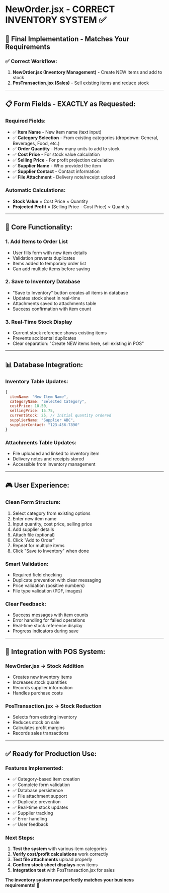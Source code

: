 # NewOrder.jsx - CORRECT INVENTORY SYSTEM ✅

## 🎯 **Final Implementation - Matches Your Requirements**

### **✅ Correct Workflow:**
1. **NewOrder.jsx (Inventory Management)** - Create NEW items and add to stock
2. **PosTransaction.jsx (Sales)** - Sell existing items and reduce stock

---

## 📋 **Form Fields - EXACTLY as Requested:**

### **Required Fields:**
- ✅ **Item Name** - New item name (text input)
- ✅ **Category Selection** - From existing categories (dropdown: General, Beverages, Food, etc.)
- ✅ **Order Quantity** - How many units to add to stock
- ✅ **Cost Price** - For stock value calculation
- ✅ **Selling Price** - For profit projection calculation
- ✅ **Supplier Name** - Who provided the item
- ✅ **Supplier Contact** - Contact information
- ✅ **File Attachment** - Delivery note/receipt upload

### **Automatic Calculations:**
- **Stock Value** = Cost Price × Quantity
- **Projected Profit** = (Selling Price - Cost Price) × Quantity

---

## 🔧 **Core Functionality:**

### **1. Add Items to Order List**
- User fills form with new item details
- Validation prevents duplicates
- Items added to temporary order list
- Can add multiple items before saving

### **2. Save to Inventory Database**
- "Save to Inventory" button creates all items in database
- Updates stock sheet in real-time
- Attachments saved to attachments table
- Success confirmation with item count

### **3. Real-Time Stock Display**
- Current stock reference shows existing items
- Prevents accidental duplicates
- Clear separation: "Create NEW items here, sell existing in POS"

---

## 📊 **Database Integration:**

### **Inventory Table Updates:**
```javascript
{
  itemName: "New Item Name",
  categoryName: "Selected Category",
  costPrice: 10.50,
  sellingPrice: 15.75,
  currentStock: 25, // Initial quantity ordered
  supplierName: "Supplier ABC",
  supplierContact: "123-456-7890"
}
```

### **Attachments Table Updates:**
- File uploaded and linked to inventory item
- Delivery notes and receipts stored
- Accessible from inventory management

---

## 🎮 **User Experience:**

### **Clean Form Structure:**
1. Select category from existing options
2. Enter new item name
3. Input quantity, cost price, selling price
4. Add supplier details
5. Attach file (optional)
6. Click "Add to Order"
7. Repeat for multiple items
8. Click "Save to Inventory" when done

### **Smart Validation:**
- Required field checking
- Duplicate prevention with clear messaging
- Price validation (positive numbers)
- File type validation (PDF, images)

### **Clear Feedback:**
- Success messages with item counts
- Error handling for failed operations
- Real-time stock reference display
- Progress indicators during save

---

## 🔄 **Integration with POS System:**

### **NewOrder.jsx → Stock Addition**
- Creates new inventory items
- Increases stock quantities
- Records supplier information
- Handles purchase costs

### **PosTransaction.jsx → Stock Reduction**
- Selects from existing inventory
- Reduces stock on sale
- Calculates profit margins
- Records sales transactions

---

## ✅ **Ready for Production Use:**

### **Features Implemented:**
- ✅ Category-based item creation
- ✅ Complete form validation
- ✅ Database persistence
- ✅ File attachment support
- ✅ Duplicate prevention
- ✅ Real-time stock updates
- ✅ Supplier tracking
- ✅ Error handling
- ✅ User feedback

### **Next Steps:**
1. **Test the system** with various item categories
2. **Verify cost/profit calculations** work correctly
3. **Test file attachments** upload properly
4. **Confirm stock sheet displays** new items
5. **Integration test** with PosTransaction.jsx for sales

**The inventory system now perfectly matches your business requirements! 🎉**